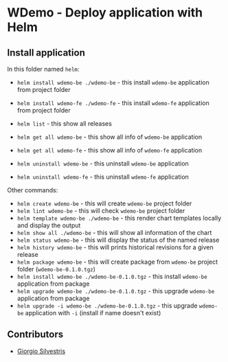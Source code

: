# WDemo - Deploy application with Helm

## Install application

In this folder named `helm`:

- `helm install wdemo-be ./wdemo-be` - this install `wdemo-be` application from project folder
- `helm install wdemo-fe ./wdemo-fe` - this install `wdemo-fe` application from project folder

- `helm list` - this show all releases
- `helm get all wdemo-be` - this show all info of `wdemo-be` application
- `helm get all wdemo-fe` - this show all info of `wdemo-fe` application

- `helm uninstall wdemo-be` - this uninstall `wdemo-be` application
- `helm uninstall wdemo-fe` - this uninstall `wdemo-fe` application

Other commands:

- `helm create wdemo-be` - this will create `wdemo-be` project folder
- `helm lint wdemo-be` - this will check `wdemo-be` project folder
- `helm template wdemo-be ./wdemo-be` - this render chart templates locally and display the output
- `helm show all ./wdemo-be` - this will show all information of the chart
- `helm status wdemo-be` - this will display the status of the named release
- `helm history wdemo-be` - this will prints historical revisions for a given release
- `helm package wdemo-be` - this will create package from `wdemo-be` project folder (`wdemo-be-0.1.0.tgz`)
- `helm install wdemo-be ./wdemo-be-0.1.0.tgz` - this install `wdemo-be` application from package
- `helm upgrade wdemo-be ./wdemo-be-0.1.0.tgz` - this upgrade `wdemo-be` application from package
- `helm upgrade -i wdemo-be ./wdemo-be-0.1.0.tgz` - this upgrade `wdemo-be` application with `-i` (install if name doesn't exist)

## Contributors

* [Giorgio Silvestris](https://github.com/giosil)
